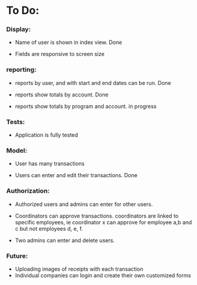 # To Do:

### Display: 

- Name of user is shown in index view. Done

- Fields are responsive to screen size



### reporting:

- reports by user, and with start and end dates can be run.  Done

- reports show totals by account. Done

- reports show totals by program and account. in progress


### Tests:  

- Application is fully tested


### Model: 

- User has many transactions

- Users can enter and edit their transactions. Done


### Authorization:

- Authorized users and admins can enter for other users.  

- Coordinators can approve transactions. coordinators are linked to specific employees, ie coordinator x can approve for employee a,b and c but not employees d, e, f.

- Two admins can enter and delete users. 



### Future:  

- Uploading images of receipts with each transaction
- Individual companies can login and create their own customized forms
